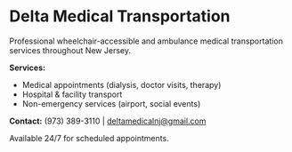 # Delta Medical Transportation

Professional wheelchair-accessible and ambulance medical transportation services throughout New Jersey.

**Services:**
- Medical appointments (dialysis, doctor visits, therapy)
- Hospital & facility transport
- Non-emergency services (airport, social events)

**Contact:** (973) 389-3110 | deltamedicalnj@gmail.com

Available 24/7 for scheduled appointments.